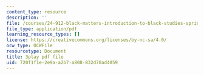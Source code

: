 ```yaml
---
content_type: resource
description: ''
file: /courses/24-912-black-matters-introduction-to-black-studies-spring-2017/720f1f1e2e9aa2b7a808832d70ad4059_HF4hKftgWxg.pdf
file_type: application/pdf
learning_resource_types: []
license: https://creativecommons.org/licenses/by-nc-sa/4.0/
ocw_type: OCWFile
resourcetype: Document
title: 3play pdf file
uid: 720f1f1e-2e9a-a2b7-a808-832d70ad4059
---
```

